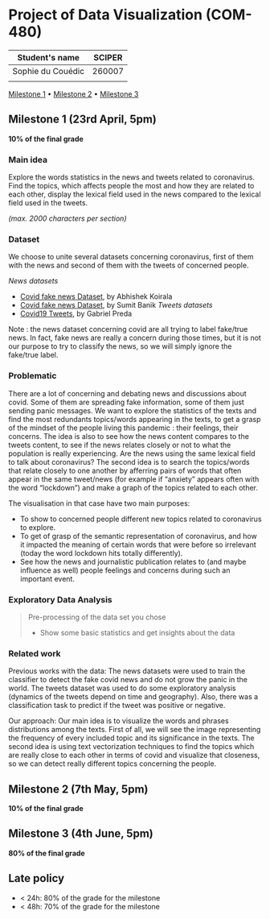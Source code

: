 # Project of Data Visualization (COM-480)

| Student's name | SCIPER |
| -------------- | ------ |
| Sophie du Couédic | 260007 |
| | |

[Milestone 1](#milestone-1) • [Milestone 2](#milestone-2) • [Milestone 3](#milestone-3)

## Milestone 1 (23rd April, 5pm)

**10% of the final grade**

### Main idea
Explore the words statistics in the news and tweets related to coronavirus. Find the topics, which affects people the most and how they are related to each other, display the lexical field used in the news compared to the lexical field used in the tweets.

*(max. 2000 characters per section)*

### Dataset
We choose to unite several datasets concerning coronavirus, first of them with the news and second of them with the tweets of concerned people.

*News datasets*
- [Covid fake news Dataset](https://data.mendeley.com/datasets/zwfdmp5syg/1), by Abhishek Koirala
- [Covid fake news Dataset](https://zenodo.org/record/4282522#.YH0t0YMzaxB), by Sumit Banik
*Tweets datasets*
- [Covid19 Tweets](https://www.kaggle.com/gpreda/covid19-tweets), by Gabriel Preda

Note : the news dataset concerning covid are all trying to label fake/true news. In fact, fake news are really a concern during those times, but it is not our purpose to try to classify the news, so we will simply ignore the fake/true label.

### Problematic

There are a lot of concerning and debating news and discussions about covid. Some of them are spreading fake information, some of them just sending panic messages. We want to explore the statistics of the texts and find the most redundants topics/words appearing in the texts, to get a grasp of the mindset of the people living this pandemic : their feelings, their concerns. The idea is also to see how the news content compares to the tweets content, to see if the news relates closely or not to what the population is really experiencing. Are the news using the same lexical field to talk about coronavirus? The second idea is to search the topics/words that relate closely to one another by afferring pairs of words that often appear in the same tweet/news (for example if “anxiety” appears often with the word “lockdown”) and make a graph of the topics related to each other.

The visualisation in that case have two main purposes:
- To show to concerned people different new topics related to coronavirus to explore.
- To get of grasp of the semantic representation of coronavirus, and how it impacted the meaning of certain words that were before so irrelevant (today the word lockdown hits totally differently).
- See how the news and journalistic publication relates  to (and maybe influence as well) people feelings and concerns during such an important event.


### Exploratory Data Analysis

> Pre-processing of the data set you chose
> - Show some basic statistics and get insights about the data

### Related work

Previous works with the data: The news datasets were used to train the classifier to detect the fake covid news and do not grow the panic in the world. The tweets dataset was used to do some exploratory analysis (dynamics of the tweets depend on time and geography). Also, there was a classification task to predict if the tweet was positive or negative.

Our approach: Our main idea is to visualize the words and phrases distributions among the texts.
First of all, we will see the image representing the frequency of every included topic and its significance in the texts.
The second idea is using text vectorization techniques  to find the topics which are really close to each other in terms of covid and visualize that closeness, so we can detect really different topics concerning the people.

## Milestone 2 (7th May, 5pm)

**10% of the final grade**


## Milestone 3 (4th June, 5pm)

**80% of the final grade**


## Late policy

- < 24h: 80% of the grade for the milestone
- < 48h: 70% of the grade for the milestone
